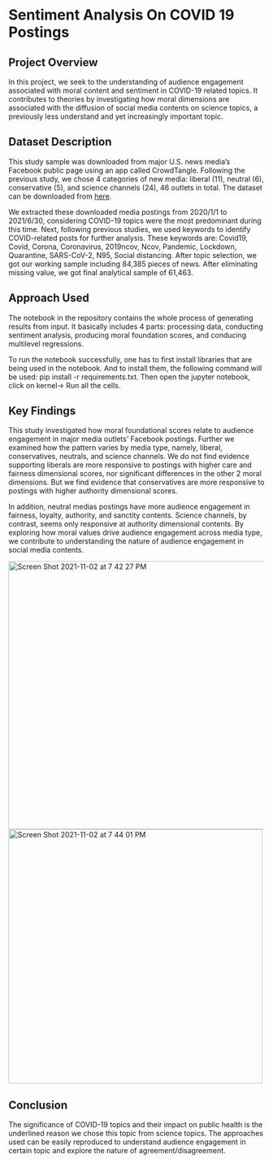 # Sentiment Analysis On COVID 19 Postings 

## Project Overview 

In this project, we seek to the understanding of audience engagement associated with moral content and sentiment in COVID-19 related topics. It contributes to theories by investigating how moral dimensions are associated with the diffusion of social media contents on science topics, a previously less understand and yet increasingly important topic.  

## Dataset Description

This study sample was downloaded from major U.S. news media’s Facebook public page using an app called CrowdTangle. Following the previous study, we chose 4 categories of new media: liberal (11), neutral (6), conservative (5), and science channels (24), 46 outlets in total. The dataset can be downloaded from [here](https://drive.google.com/drive/folders/1arjfRysDY4nwcsgwTbKBCkYeLl7tq3SB?usp=sharing).

We extracted these downloaded media postings from 2020/1/1 to 2021/6/30, considering COVID-19 topics were the most predominant during this time. Next, following previous studies, we used keywords to identify COVID-related posts for further analysis. These keywords are: Covid19, Covid, Corona, Coronavirus, 2019ncov, Ncov, Pandemic, Lockdown, Quarantine, SARS-CoV-2, N95, Social distancing. After topic selection, we got our working sample including 84,385 pieces of news. After eliminating missing value, we got final analytical sample of 61,463.  

## Approach Used

The notebook in the repository contains the whole process of generating results from input. It basically includes 4 parts:  processing data, conducting sentiment analysis, producing moral foundation scores, and conducing multilevel regressions. 

To run the notebook successfully, one has to first install libraries that are being used in the notebook. And to install them, the following command will be used: pip install -r requirements.txt. Then open the jupyter notebook, click on kernel-> Run all the cells.

## Key Findings

This study investigated how moral foundational scores relate to audience engagement in major media outlets’ Facebook postings. Further we examined how the pattern varies by media type, namely, liberal, conservatives, neutrals, and science channels. We do not find evidence supporting liberals are more responsive to postings with higher care and fairness dimensional scores, nor significant differences in the other 2 moral dimensions. But we find evidence that conservatives are more responsive to postings with higher authority dimensional scores. 

In addition, neutral medias postings have more audience engagement in fairness, loyalty, authority, and sanctity contents. Science channels, by contrast, seems only responsive at authority dimensional contents. By exploring how moral values drive audience engagement across media type, we contribute to understanding the nature of audience engagement in social media contents.  

<img width="527" alt="Screen Shot 2021-11-02 at 7 42 27 PM" src="https://user-images.githubusercontent.com/41206996/139966685-63074b28-f26f-41b7-97b9-ba7289ac0854.png">

<img width="500" alt="Screen Shot 2021-11-02 at 7 44 01 PM" src="https://user-images.githubusercontent.com/41206996/139966777-7c9bdbe5-b45e-4da2-b5a9-ac8c6735923a.png">

## Conclusion

The significance of COVID-19 topics and their impact on public health is the underlined reason we chose this topic from science topics. The approaches used can be easily reproduced to understand audience engagement in certain topic and explore the nature of agreement/disagreement. 
